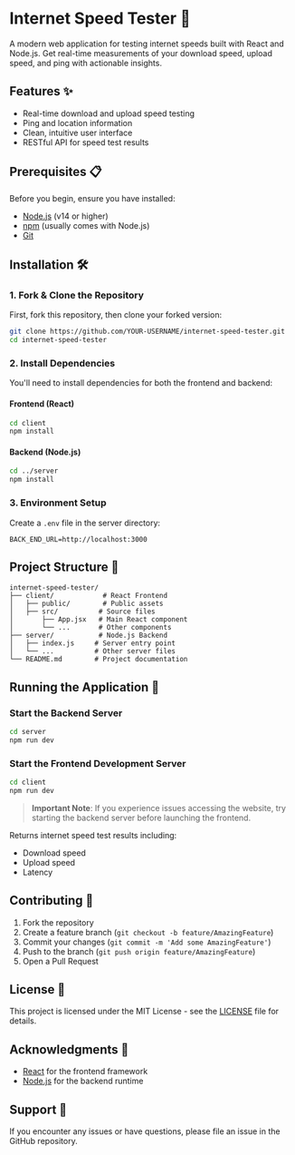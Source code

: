 # Internet Speed Tester 🚀

A modern web application for testing internet speeds built with React and Node.js. Get real-time measurements of your download speed, upload speed, and ping with actionable insights.

## Features ✨

- Real-time download and upload speed testing
- Ping and location information
- Clean, intuitive user interface
- RESTful API for speed test results

## Prerequisites 📋

Before you begin, ensure you have installed:
- [Node.js](https://nodejs.org/) (v14 or higher)
- [npm](https://www.npmjs.com/) (usually comes with Node.js)
- [Git](https://git-scm.com/)

## Installation 🛠️

### 1. Fork & Clone the Repository

First, fork this repository, then clone your forked version:

```bash
git clone https://github.com/YOUR-USERNAME/internet-speed-tester.git
cd internet-speed-tester
```

### 2. Install Dependencies

You'll need to install dependencies for both the frontend and backend:

#### Frontend (React)
```bash
cd client
npm install
```

#### Backend (Node.js)
```bash
cd ../server
npm install
```

### 3. Environment Setup

Create a `.env` file in the server directory:

```env
BACK_END_URL=http://localhost:3000
```

## Project Structure 📁

```
internet-speed-tester/
├── client/            # React Frontend
│   ├── public/        # Public assets
│   ├── src/          # Source files
│       ├── App.jsx   # Main React component
│       └── ...       # Other components
├── server/           # Node.js Backend
│   ├── index.js     # Server entry point
│   └── ...          # Other server files
└── README.md        # Project documentation
```

## Running the Application 🚀

### Start the Backend Server

```bash
cd server
npm run dev
```

### Start the Frontend Development Server

```bash
cd client
npm run dev
```

> **Important Note**: If you experience issues accessing the website, try starting the backend server before launching the frontend.

Returns internet speed test results including:
- Download speed
- Upload speed
- Latency

## Contributing 🤝

1. Fork the repository
2. Create a feature branch (`git checkout -b feature/AmazingFeature`)
3. Commit your changes (`git commit -m 'Add some AmazingFeature'`)
4. Push to the branch (`git push origin feature/AmazingFeature`)
5. Open a Pull Request

## License 📝

This project is licensed under the MIT License - see the [LICENSE](LICENSE) file for details.

## Acknowledgments 🙏

- [React](https://reactjs.org/) for the frontend framework
- [Node.js](https://nodejs.org/) for the backend runtime

## Support 💬

If you encounter any issues or have questions, please file an issue in the GitHub repository.
